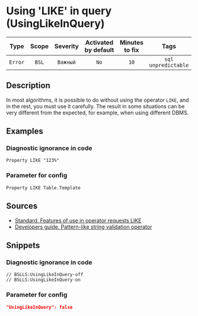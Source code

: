 # Using 'LIKE' in query (UsingLikeInQuery)

|  Type   | Scope | Severity | Activated<br>by default | Minutes<br>to fix |              Tags              |
|:-------:|:-----:|:--------:|:-----------------------------:|:-----------------------:|:------------------------------:|
| `Error` | `BSL` | `Важный` |             `No`              |          `10`           | `sql`<br>`unpredictable` |

<!-- Блоки выше заполняются автоматически, не трогать -->
## Description
<!-- Описание диагностики заполняется вручную. Необходимо понятным языком описать смысл и схему работу -->

In most algorithms, it is possible to do without using the operator `LIKE`, and in the rest, you must use it carefully. The result in some situations can be very different from the expected, for example, when using different DBMS.

## Examples
<!-- В данном разделе приводятся примеры, на которые диагностика срабатывает, а также можно привести пример, как можно исправить ситуацию -->

### Diagnostic ignorance in code

```bsl
Property LIKE "123%"
```

### Parameter for config

```bsl
Property LIKE Table.Template
```

## Sources
<!-- Необходимо указывать ссылки на все источники, из которых почерпнута информация для создания диагностики -->
<!-- Примеры источников

* Источник: [Стандарт: Тексты модулей](https://its.1c.ru/db/v8std#content:456:hdoc)
* Полезная информация: [Отказ от использования модальных окон](https://its.1c.ru/db/metod8dev#content:5272:hdoc)
* Источник: [Cognitive complexity, ver. 1.4](https://www.sonarsource.com/docs/CognitiveComplexity.pdf) -->

- [Standard. Features of use in operator requests LIKE](https://its.1c.ru/db/v8std#content:726:hdoc)
- [Developers guide. Pattern-like string validation operator](https://its.1c.ru/db/v8318doc#bookmark:dev:TI000000506)

## Snippets

<!-- Блоки ниже заполняются автоматически, не трогать -->
### Diagnostic ignorance in code

```bsl
// BSLLS:UsingLikeInQuery-off
// BSLLS:UsingLikeInQuery-on
```

### Parameter for config

```json
"UsingLikeInQuery": false
```
